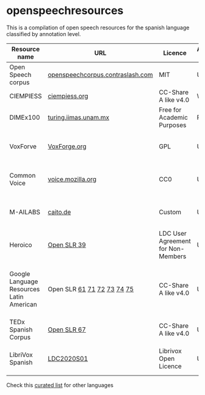 # openspeechresources

This is a compilation of open speech resources for the spanish language classified by annotation level.

Resource name|URL|Licence|Annotation Level|Length|Recording Conditions|Accents|Source|Publishing Date
|-|-|-|-|-|-|-|-|-|
Open Speech corpus|[openspeechcorpus.contraslash.com](http://openspeechcorpus.contraslash.com)|MIT|Utterance|50h +|Noisy|Colombian, Venezuelan|Short stories|2018|
CIEMPIESS|[ciempiess.org](http://www.ciempiess.org/downloads)|CC-Share A like v4.0| Word | 17h|Studio|Mexican | Radio Program|2014|
DIMEx100|[turing.iimas.unam.mx](http://turing.iimas.unam.mx/~luis/DIME/CORPUS-DIMEX.html)| Free for Academic Purposes |Phonetic|5h|Studio|Mexican | Internet| 2004|
VoxForve|[VoxForge.org](voxforge.org)| GPL | Utterance | 50+|Noisy|Peninsular, Mexican, Argentinian, Others | Internet | 2009| 
Common Voice|[voice.mozilla.org](https://voice.mozilla.org/en/datasets)| CC0 | Uterance | 529|Noisy|Peninsular, Mexican, Argentinian, Others | Internet|2020| 
M-AILABS|[caito.de](https://www.caito.de/2019/01/the-m-ailabs-speech-dataset/#more-242)| Custom | Uterance | 108|Noisy|Peninsular, Mexican, Argentinian, Others | LibriVox| 2019|
Heroico|[Open SLR 39](http://www.openslr.org/39/)| LDC User Agreement for Non-Members | Uterance | 13|Noisy|Mexican | High School Academic Textbooks | 2006|  
Google Language Resources Latin American | Open SLR [61](http://www.openslr.org/61/) [71](http://www.openslr.org/71/) [72](http://www.openslr.org/72/) [73](http://www.openslr.org/73/) [74](http://www.openslr.org/74/) [75](http://www.openslr.org/75/) | CC-Share A like v4.0 | Uterance | 37|Studio| Argentinean, Chilean, Colombian, Peruvian, Puerto Rican, Venezuelan | Internet|2020| 
TEDx Spanish Corpus | [Open SLR 67](http://www.openslr.org/67/)| CC-Share A like v4.0 | Utterance | 24 | Studio |  Mexican, Argentinian, Others | Technical Open Talks|2019|
LibriVox Spanish | [LDC2020S01](https://catalog.ldc.upenn.edu/LDC2020S01)|Librivox Open Licence|Uterance| 73 | Noisy|Peninsular, Mexican, Argentinian, Others | LibriVox|2020|

Check this [curated list](https://github.com/JRMeyer/open-speech-corpora) for other languages

